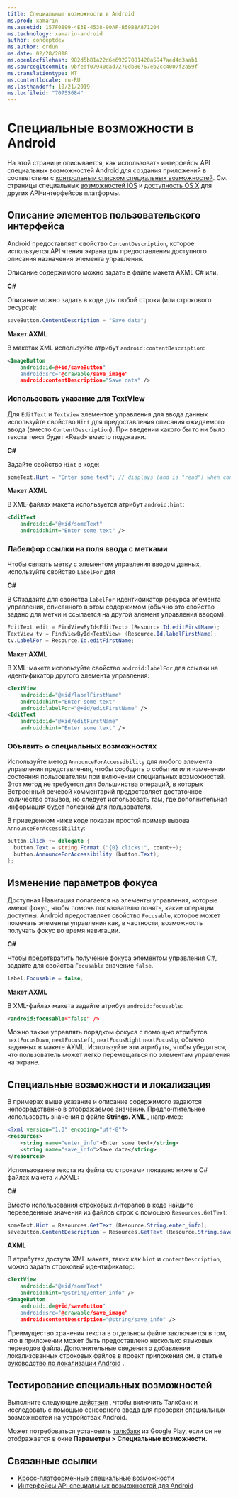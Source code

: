 ```yaml
---
title: Специальные возможности в Android
ms.prod: xamarin
ms.assetid: 157F0899-4E3E-4538-90AF-B59B8A871204
ms.technology: xamarin-android
author: conceptdev
ms.author: crdun
ms.date: 02/28/2018
ms.openlocfilehash: 982d5b81a22d6e69227081420a5947aed4d3aab1
ms.sourcegitcommit: 9bfedf07940dad7270db86767eb2cc4007f2a59f
ms.translationtype: MT
ms.contentlocale: ru-RU
ms.lasthandoff: 10/21/2019
ms.locfileid: "70755684"
---
```

# <a name="accessibility-on-android"></a>Специальные возможности в Android

На этой странице описывается, как использовать интерфейсы API специальных возможностей Android для создания приложений в соответствии с [контрольным списком специальных возможностей](~/cross-platform/app-fundamentals/accessibility.md).
См. страницы специальных [возможностей iOS](~/ios/app-fundamentals/accessibility.md) и [доступность OS X](~/mac/app-fundamentals/accessibility.md) для других API-интерфейсов платформы.

## <a name="describing-ui-elements"></a>Описание элементов пользовательского интерфейса

Android предоставляет свойство `ContentDescription`, которое используется API чтения экрана для предоставления доступного описания назначения элемента управления.

Описание содержимого можно задать в файле макета AXML C# или.

**C#**

Описание можно задать в коде для любой строки (или строкового ресурса):

```csharp
saveButton.ContentDescription = "Save data";
```

**Макет AXML**

В макетах XML используйте атрибут `android:contentDescription`:

```xml
<ImageButton
    android:id=@+id/saveButton"
    android:src="@drawable/save_image"
    android:contentDescription="Save data" />
```

### <a name="use-hint-for-textview"></a>Использовать указание для TextView

Для `EditText` и `TextView` элементов управления для ввода данных используйте свойство `Hint` для предоставления описания ожидаемого ввода (вместо `ContentDescription`).
При введении какого бы то ни было текста текст будет «Read» вместо подсказки.

**C#**

Задайте свойство `Hint` в коде:

```csharp
someText.Hint = "Enter some text"; // displays (and is "read") when control is empty
```

**Макет AXML**

В XML-файлах макета используется атрибут `android:hint`:

```xml
<EditText
    android:id="@+id/someText"
    android:hint="Enter some text" />
```

### <a name="labelfor-links-input-fields-with-labels"></a>Лабелфор ссылки на поля ввода с метками

Чтобы связать метку с элементом управления вводом данных, используйте свойство `LabelFor` для

**C#**

В C#задайте для свойства `LabelFor` идентификатор ресурса элемента управления, описанного в этом содержимом (обычно это свойство задано для метки и ссылается на другой элемент управления вводом):

```csharp
EditText edit = FindViewById<EditText> (Resource.Id.editFirstName);
TextView tv = FindViewById<TextView> (Resource.Id.labelFirstName);
tv.LabelFor = Resource.Id.editFirstName;
```

**Макет AXML**

В XML-макете используйте свойство `android:labelFor` для ссылки на идентификатор другого элемента управления:

```xml
<TextView
    android:id="@+id/labelFirstName"
    android:hint="Enter some text"
    android:labelFor="@+id/editFirstName" />
<EditText
    android:id="@+id/editFirstName"
    android:hint="Enter some text" />
```

### <a name="announce-for-accessibility"></a>Объявить о специальных возможностях

Используйте метод `AnnounceForAccessibility` для любого элемента управления представления, чтобы сообщить о событии или изменении состояния пользователям при включении специальных возможностей. Этот метод не требуется для большинства операций, в которых Встроенный речевой комментарий предоставляет достаточное количество отзывов, но следует использовать там, где дополнительная информация будет полезной для пользователя.

В приведенном ниже коде показан простой пример вызова `AnnounceForAccessibility`:

```csharp
button.Click += delegate {
  button.Text = string.Format ("{0} clicks!", count++);
  button.AnnounceForAccessibility (button.Text);
};
```

## <a name="changing-focus-settings"></a>Изменение параметров фокуса

Доступная Навигация полагается на элементы управления, которые имеют фокус, чтобы помочь пользователю понять, какие операции доступны. Android предоставляет свойство `Focusable`, которое может помечать элементы управления как, в частности, возможность получать фокус во время навигации.

**C#**

Чтобы предотвратить получение фокуса элементом управления C#, задайте для свойства `Focusable` значение `false`.

```csharp
label.Focusable = false;
```

**Макет AXML**

В XML-файлах макета задайте атрибут `android:focusable`:

```xml
<android:focusable="false" />
```

Можно также управлять порядком фокуса с помощью атрибутов `nextFocusDown`, `nextFocusLeft`, `nextFocusRight` `nextFocusUp`, обычно заданных в макете AXML. Используйте эти атрибуты, чтобы убедиться, что пользователь может легко перемещаться по элементам управления на экране.

## <a name="accessibility-and-localization"></a>Специальные возможности и локализация

В примерах выше указание и описание содержимого задаются непосредственно в отображаемое значение. Предпочтительнее использовать значения в файле **Strings. XML** , например:

```xml
<?xml version="1.0" encoding="utf-8"?>
<resources>
    <string name="enter_info">Enter some text</string>
    <string name="save_info">Save data</string>
</resources>
```

Использование текста из файла со строками показано ниже в C# файлах макета и AXML:

**C#**

Вместо использования строковых литералов в коде найдите переведенные значения из файлов строк с помощью `Resources.GetText`:

```csharp
someText.Hint = Resources.GetText (Resource.String.enter_info);
saveButton.ContentDescription = Resources.GetText (Resource.String.save_info);
```

**AXML**

В атрибутах доступа XML макета, таких как `hint` и `contentDescription`, можно задать строковый идентификатор:

```xml
<TextView
    android:id="@+id/someText"
    android:hint="@string/enter_info" />
<ImageButton
    android:id=@+id/saveButton"
    android:src="@drawable/save_image"
    android:contentDescription="@string/save_info" />
```

Преимущество хранения текста в отдельном файле заключается в том, что в приложении может быть предоставлено несколько языковых переводов файла. Дополнительные сведения о добавлении локализованных строковых файлов в проект приложения см. в статье [руководство по локализации Android](~/android/app-fundamentals/localization.md) .

## <a name="testing-accessibility"></a>Тестирование специальных возможностей

Выполните следующие [действия](https://developer.android.com/training/accessibility/testing.html#how-to) , чтобы включить Талкбакк и исследовать с помощью сенсорного ввода для проверки специальных возможностей на устройствах Android.

Может потребоваться установить [талкбакк](https://play.google.com/store/apps/details?id=com.google.android.marvin.talkback) из Google Play, если он не отображается в окне **Параметры > Специальные возможности**.

## <a name="related-links"></a>Связанные ссылки

- [Кросс-платформенные специальные возможности](~/cross-platform/app-fundamentals/accessibility.md)
- [Интерфейсы API специальных возможностей для Android](https://developer.android.com/guide/topics/ui/accessibility/index.html)
